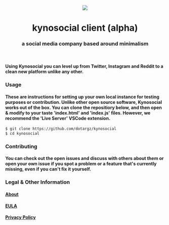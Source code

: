 <div align="center">
  <img src="./meta/favicon.ico"><br>
  <h1 align="center">kynosocial client (alpha)</h1>
  <h3 align="center">a social media company based around minimalism</h3>
</div>
<br>

<h4>Using Kynosocial you can level up from Twitter, Instagram and Reddit to a clean new platform unlike any other.</h4>

### Usage

#### These are instructions for setting up your own local instance for testing purposes or contribution. Unlike other open source software, Kynosocial works out of the box. You can clone the repositiory below, and then open & modify to your taste 'index.html' and 'index.js' files. However, we recommend the 'Live Server' VSCode extension.

```bash
$ git clone https://github.com/dotargz/kynosocial
$ cd kynosocial
```

### Contributing

#### You can check out the open issues and discuss with others about them or open your own issue if you spot a problem or a feature that's currently missing, even if you can't fix it yourself.

### Legal & Other Information

#### [About](https://kyno.social/?page=about)
#### [EULA](https://kyno.social/?page=eula)
#### [Privacy Policy](https://kyno.social/?page=privacy)
